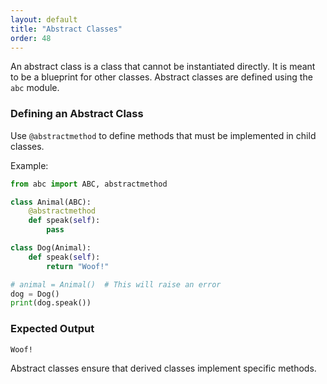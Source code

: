 ```yaml
---
layout: default
title: "Abstract Classes"
order: 48
---
```


An abstract class is a class that cannot be instantiated directly. It is meant to be a blueprint for other classes. Abstract classes are defined using the `abc` module.

### Defining an Abstract Class

Use `@abstractmethod` to define methods that must be implemented in child classes.

Example:

```python
from abc import ABC, abstractmethod

class Animal(ABC):
    @abstractmethod
    def speak(self):
        pass

class Dog(Animal):
    def speak(self):
        return "Woof!"

# animal = Animal()  # This will raise an error
dog = Dog()
print(dog.speak())
```

### Expected Output

```plaintext
Woof!
```

Abstract classes ensure that derived classes implement specific methods.